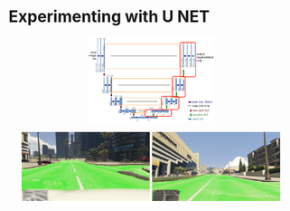 # Experimenting with U NET

<p align="center">
  <img src="unet.png" width="45%" />
</p>

<p align="center">
  <img src="u_net.PNG" width="45%" />
  <img src="u_net2.PNG" width="45%" />
</p>